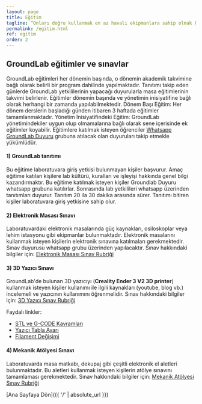 ```yaml
---
layout: page
title: Eğitim
tagline: “Onları doğru kullanmak en az havalı ekipmanlara sahip olmak kadar önemli"
permalink: /egitim.html
ref: egitim
order: 2
---
```


<h2> GroundLab eğitimler ve sınavlar</h2>

GroundLab eğitimleri her dönemin başında, o dönemin akademik takvimine bağlı olarak belirli bir program dahilinde yapılmaktadır. Tanıtımı takip eden günlerde GroundLab yetkililerinin yapacağı duyurularla masa eğitimlerinin takvimi belirlenir. Eğitimler dönemin başında ve yönetimin inisiyatifine bağlı olarak herhangi bir zamanda yapılabilmektedir. 
Dönem Başı Eğitim: Her dönem derslerin başladığı günden itibaren 3 haftada eğitimler tamamlanmaktadır. 
Yönetim İnisiyatifindeki Eğitim: GroundLab yönetimindekiler uygun olup olmamalarına bağlı olarak sene içerisinde ek eğitimler koyabilir. 
Eğitimlere katılmak isteyen öğrenciler [Whatsapp GroundLab Duyuru](https://chat.whatsapp.com/KtEukdV4tJG5WbBhpRvZFJ) grubuna atılacak olan duyuruları takip etmekle yükümlüdür.  


<h4>1) GroundLab tanıtımı </h4>

Bu eğitime laboratuvara giriş yetkisi bulunmayan kişiler başvurur. Amaç eğitime katılan kişilere lab kültürü, kuralları ve işleyişi hakkında genel bilgi kazandırmaktır.  Bu eğitime katılmak isteyen kişiler Groundlab Duyuru whatsapp grubuna katılırlar. Sonrasında lab yetkilileri whatsapp üzerinden tanıtımları duyurur. Tanıtım 20 ila 30 dakika arasında sürer. Tanıtımı bitiren kişiler laboratuvara giriş yetkisine sahip olur.

<h4>2) Elektronik Masası Sınavı </h4>

Laboratuvardaki elektronik masalarında güç kaynakları, osiloskoplar veya lehim istasyonu gibi ekipmanlar bulunmaktadır. Elektronik masalarını kullanmak isteyen kişilerin elektronik sınavına katılmaları gerekmektedir. Sınav duyurusu whatsapp grubu üzerinden yapılacaktır. 
Sınav hakkındaki bilgiler için: [Elektronik Masası Sınav Rubriği](https://docs.google.com/document/d/1Q6Xla2lJx-su3a9m6ArDI8OR2G8pxmKQri63AJenTag/edit?usp=share_link) 

<h4>3) 3D Yazıcı Sınavı </h4>

GroundLab'de bulunan 3D yazıcıyı (**Creality Ender 3 V2 3D printer**) kullanmak isteyen kişiler  kullanımı ile ilgili kaynakları (youtube, blog vb.) incelemeli ve  yazıcının kullanımını öğrenmelidir.
Sınav hakkındaki bilgiler için: [3D Yazıcı Sınav Rubriği](https://docs.google.com/document/d/1yD4CI2pF4pGj-tJGNYHJpMOCaFR5HKiLs89QtUj-pWA/edit?usp=share_link)

Faydalı linkler:
* [STL ve G-CODE Kavramları](https://www.youtube.com/watch?v=9PnYpKCu5B0)
* [Yazıcı Tabla Ayarı](https://www.youtube.com/watch?v=avR-O7uK9gc)
* [Filament Değişimi](https://youtu.be/4u_5rD-eYq4)

<h4>4) Mekanik Atölyesi Sınavı </h4>

Laboratuvarda masa matkabı, dekupaj gibi çeşitli elektronik el aletleri bulunmaktadır. Bu aletleri kullanmak isteyen kişilerin atölye sınavını tamamlaması gerekmektedir.
Sınav hakkındaki bilgiler için: [Mekanik Atölyesi Sınav Rubriği](https://docs.google.com/document/d/1sq2U5inA9DC4oaaTr8noES5KMQCLZIrUJ9f9KQIARlk/edit?usp=sharing)


[Ana Sayfaya Dön]({{ '/' | absolute_url }})
